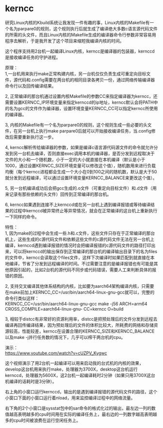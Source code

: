 # kerncc
研究Linux内核的Kbuild系统让我发现一件有趣的事，Linux内核的Makefile有一个名为parpare0的规则，这个规则执行后就生成了编译绝大多数c语言源代码文件的所需的头文件，而且Linux内核的Makefile生成的编译器命令行参数非常容易用程序去解析，于是我开发了这个项目来缩短我编译内核的时间。<br/>

这个程序支持用2台机一起编译Linux内核，kerncc是编译器的包装器，kernccd是接收编译任务的守护进程。<br/>

原理：<br/>
1,一台机用来执行make正常构建内核，另一台机仅仅负责生成可重定向目标文件，源代码和.config需要在两台机的相同目录各拷贝一份，通过网络传输编译器命令行以及回传编译结果。<br/>

2, 正常编译的那台机通过设置内核Makefile的参数CC来指定编译器为kerncc，还需要设置KERNCC_IP环境变量来指定kernccd的ip地址，kerncc默认会将PATH中的名为gcc的文件作为编译器，设置环境变量KERNCC_CC可以指定kerncc所使用的编译器。<br/>

3, 内核的Makefile有一个名为parpare0的规则，这个规则生成一些必要的头文件，在另一台机上执行make parpare0后就可以开始接收编译任务，当.config修改后需要重新执行这一步。<br/>

4, kerncc解析传给编译器的参数，如果是编译c语言源代码源文件的命令就允许分发到另一台机去编译，否则直接exec调用本机的编译器，是否分发到远程取决于文件的大小和一个随机数，小于一定的大小就直接在本机编译（默认是小于1000，通过设置KERNCC_SIZE环境变量可以修改这个值），随机数用来进行负载均衡（每个kerncc进程都会生成一个大小在0到100之间的随机数，默认是大于50就分发到远程编译，可以通过设置环境变量KERNCC_BALANCE来更改这个值）。<br/>

5, 另一台机编译成功后会把gcc生成的.o文件（可重定向目标文件）和.d文件（用来记录有那些依赖的头文件）回传到正常编译的那台机。<br/>

6, kerncc如果遇到连接不上kernccd或在另一台机上遇到编译报错或等待编译结果的过程中kernccd被异常终止等异常情况，就会在正常编译的这台机上重新执行一下同样的命令。<br/>

特性：<br/>
1, 因为make的过程中会生成一些.h和.c文件，这些文件只存在于正常编译的那台机上，这些生成的c源代码文件和依赖这些文件的c源代码文件无法在另一台机上编译，kernccd遇到编译报错的情况时会把编译报错的c源代码文件的路径打印出来，可以将kernccd的输出保存到正常编译的那台机的编译输出目录下的名为files的文件中，kerncc会读取这个files文件，这样下次编译时如果匹配到就直接在本地编译，节省了分发到远程编译的时间。不过需要注意的是编译报错也有可能是其他原因引起的，比如2台机的源代码不同步或代码错误，需要人工来判断具体的报错的原因。<br/>

2, 支持交叉编译其他体系结构的内核，比如要为aarch64架构编译内核，只需要在make前加上KERNCC_CC=/usr/bin/aarch64-linux-gnu-gcc就可以，完整的命令行类似这样：<br/>
KERNCC_CC=/usr/bin/aarch64-linux-gnu-gcc make -j56 ARCH=arm64 CROSS_COMPILE=aarch64-linux-gnu- CC=kerncc O=build

3, 相较于distcc有非常好的资源利用率，distcc是把预处理后的文件分发到远程去编译再回传编译结果，因为预处理后的文件的体积比较大，所耗费的网络和存储资源较高，性能较差，kerncc在设置合理的KERNCC_SIZE和KERNCC_BALANCE以及make -j并行任务数的情况下，几乎可以榨干两台机的cpu。<br/>

演示：<br/>
https://www.youtube.com/watch?v=cUZPV_Kygwc<br/>

这个视频演示了用2台机一起编译可以用来启动我的台式机的内核的效果，develop这台机用来执行make，处理器为3700X，desktop这台机运行kernccd，处理器为5600X，这2台机一起编译耗时2分钟（如果只用3700X这台机编译的话耗时是3分钟）。<br/>

右上角的小窗口运行kernccd，输出的是遇到编译报错的源代码文件的路径，这个小窗口下面的小窗口运行着nload，用来监控编译过程中的网络流量。<br/>

右下角的2个小窗口是sysstat包中的sar命令的格式化过的输出，最左边一列的数值越高表明越多的cpu时间用在实际的编译任务上，最右边的一列数字越高表明越多的cpu时间被浪费在运行空闲任务上。<br/>
